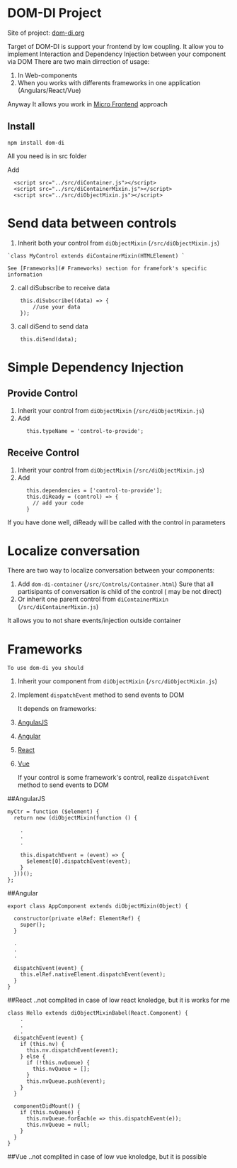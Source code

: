 # DOM-DI Project

  Site of project:  [dom-di.org](http://dom-di.org)

  Target of DOM-DI is support your frontend by low coupling.
  It allow you to implement Interaction and Dependency Injection between your component via DOM
  There are two main dirrection of usage:
  1. In Web-components
  2. When you works with differents frameworks in one application (Angulars/React/Vue)

  Anyway It allows you work in [Micro Frontend](https://micro-frontends.org/) approach

## Install
```
npm install dom-di
```

All you need is in src folder

Add
```
  <script src="../src/diContainer.js"></script>
  <script src="../src/diContainerMixin.js"></script>
  <script src="../src/diObjectMixin.js"></script>
```

# Send data between controls

  1. Inherit both your control from `diObjectMixin` (`/src/diObjectMixin.js`)
    
    `class MyControl extends diContainerMixin(HTMLElement) `

    See [Frameworks](# Frameworks) section for framefork's specific information

  2. call diSubscribe to receive data
```
    this.diSubscribe((data) => {
        //use your data
    });
```
  3. call diSend to send data

```
    this.diSend(data);
```

# Simple Dependency Injection


## Provide Control

  1. Inherit your control from `diObjectMixin` (`/src/diObjectMixin.js`)
  2. Add
```
      this.typeName = 'control-to-provide';
```

## Receive Control
  1. Inherit your control from `diObjectMixin` (`/src/diObjectMixin.js`)
  2. Add
```
      this.dependencies = ['control-to-provide'];
      this.diReady = (control) => {
        // add your code
      }
```

  If you have done well, diReady will be called with the control in parameters


# Localize conversation

  There are two way to localize conversation between your components:
  1. Add `dom-di-container` (`/src/Controls/Container.html`)
    Sure that all partisipants of conversation is child of the control ( may be not direct) 
  2. Or inherit one parent control from `diContainerMixin` (`/src/diContainerMixin.js`)

  It allows you to not share events/injection outside container

# Frameworks
    To use dom-di you should
1. Inherit your component from `diObjectMixin` (`/src/diObjectMixin.js`)
2. Implement `dispatchEvent` method to send events to DOM

    It depends on frameworks:
1. [AngularJS](##AngularJS)
2. [Angular](##Angular)
3. [React](##React)
4. [Vue](##Vue)

    If your control is some framework's control, realize `dispatchEvent` method to send events to DOM

##AngularJS
```
myCtr = function ($element) {
  return new (diObjectMixin(function () {

    .
    .
    .

    this.dispatchEvent = (event) => {
      $element[0].dispatchEvent(event);
    }
  }))();
};
```

##Angular
```
export class AppComponent extends diObjectMixin(Object) {

  constructor(private elRef: ElementRef) {
    super();
  }

  .
  .
  .

  dispatchEvent(event) {
    this.elRef.nativeElement.dispatchEvent(event);
  }
}
```
##React
    ..not complited in case of low react knoledge, but it is works for me

```
class Hello extends diObjectMixinBabel(React.Component) {
    .
    .
    .
  dispatchEvent(event) {
    if (this.nv) {
      this.nv.dispatchEvent(event);
    } else {
      if (!this.nvQueue) {
        this.nvQueue = [];
      }
      this.nvQueue.push(event);
    }
  }

  componentDidMount() {
    if (this.nvQueue) {
      this.nvQueue.forEach(e => this.dispatchEvent(e));
      this.nvQueue = null;
    }
  }    
}
```
##Vue
    ..not complited in case of low vue knoledge, but it is possible


